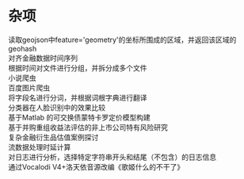 # 杂项
读取geojson中feature='geometry'的坐标所围成的区域，并返回该区域的geohash<br>
对齐金融数据时间序列<br>
根据时间对文件进行分组，并拆分成多个文件<br>
小说爬虫<br>
百度图片爬虫<br>
将字段名进行分词，并根据词根字典进行翻译<br>
分类器在人脸识别中的效果比较<br>
基于Matlab 的可交换债蒙特卡罗定价模型构建<br>
基于并购重组收益法评估的非上市公司特有风险研究<br>
复杂金融衍生品估值案例探讨<br>
流数据处理时延计算<br>
对日志进行分析，选择特定字符串开头和结尾（不包含）的日志信息<br>
通过Vocalodi V4+洛天依音源改编《歌姬什么的不干了》<br>
